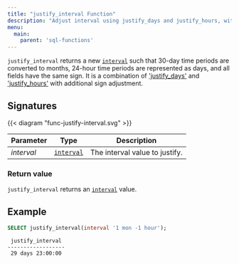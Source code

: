 ```yaml
---
title: "justify_interval Function"
description: "Adjust interval using justify_days and justify_hours, with additional sign adjustments"
menu:
  main:
    parent: 'sql-functions'
---
```


`justify_interval` returns a new [`interval`](../../types/interval) such that 30-day time periods are
converted to months, 24-hour time periods are represented as days, and all fields have the same sign. It is a
combination of ['justify_days'](../justify-days) and ['justify_hours'](../justify-hours) with additional sign
adjustment.

## Signatures

{{< diagram "func-justify-interval.svg" >}}

Parameter | Type                                                                                                                                                                                            | Description
----------|-------------------------------------------------------------------------------------------------------------------------------------------------------------------------------------------------|------------
_interval_ | [`interval`](../../types/interval) | The interval value to justify.


### Return value

`justify_interval` returns an [`interval`](../../types/interval) value.

## Example

```sql
SELECT justify_interval(interval '1 mon -1 hour');
```
```nofmt
 justify_interval 
------------------
 29 days 23:00:00
```
